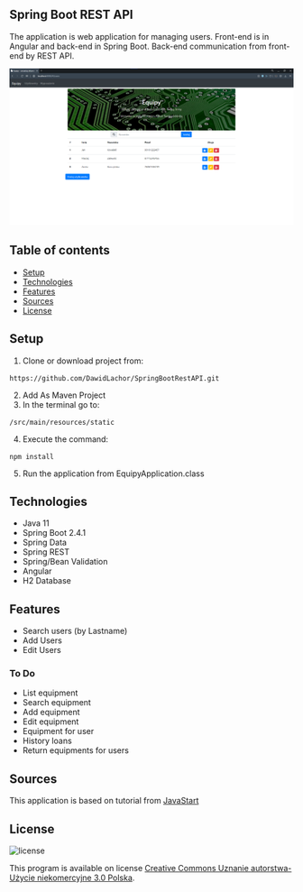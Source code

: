 ## Spring Boot REST API
The application is web application for managing users. Front-end is in Angular and back-end in Spring Boot.
Back-end communication from front-end by REST API.

![Index page](src/main/resources/static/img/IndexPage.png)

## Table of contents
* [Setup](#setup)
* [Technologies](#technologies)
* [Features](#features)
* [Sources](#sources)
* [License](#license)

## Setup

1. Clone or download project from:
```
https://github.com/DawidLachor/SpringBootRestAPI.git
```
2. Add As Maven Project
3. In the terminal go to:
```
/src/main/resources/static
```
4. Execute the command:
```
npm install
```
5. Run the application from EquipyApplication.class

## Technologies

* Java 11
* Spring Boot 2.4.1
* Spring Data
* Spring REST
* Spring/Bean Validation  
* Angular
* H2 Database

## Features

* Search users (by Lastname)
* Add Users
* Edit Users

### To Do

* List equipment
* Search equipment
* Add equipment
* Edit equipment
* Equipment for user
* History loans
* Return equipments for users

## Sources

This application is based on tutorial from [JavaStart](https://javastart.pl)

## License

![license](https://i.creativecommons.org/l/by-nc/3.0/pl/88x31.png)

This program is available on license [Creative Commons Uznanie autorstwa-Użycie niekomercyjne 3.0 Polska](http://creativecommons.org/licenses/by-nc/3.0/pl/).